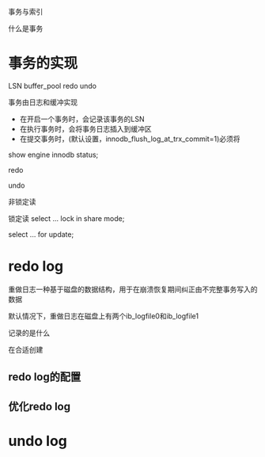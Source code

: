 事务与索引



什么是事务





# 事务的实现


LSN
buffer_pool
redo
undo


事务由日志和缓冲实现
- 在开启一个事务时，会记录该事务的LSN
- 在执行事务时，会将事务日志插入到缓冲区
- 在提交事务时，(默认设置，innodb_flush_log_at_trx_commit=1)必须将


show engine innodb status;


redo

undo



非锁定读



锁定读
select ... lock in share mode;

select ... for update;


























# redo log
重做日志一种基于磁盘的数据结构，用于在崩溃恢复期间纠正由不完整事务写入的数据

默认情况下，重做日志在磁盘上有两个ib_logfile0和ib_logfile1


记录的是什么

在合适创建







## redo log的配置

## 优化redo log




# undo log


